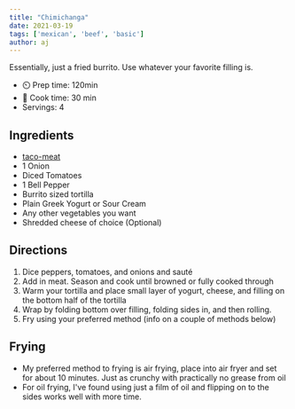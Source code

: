 ```yaml
---
title: "Chimichanga"
date: 2021-03-19
tags: ['mexican', 'beef', 'basic']
author: aj
---
```


Essentially, just a fried burrito. Use whatever your favorite filling is.

- ⏲️ Prep time: 120min
- 🍳 Cook time: 30 min
- Servings: 4

## Ingredients

- [taco-meat](/taco-meat)
- 1 Onion
- Diced Tomatoes
- 1 Bell Pepper
- Burrito sized tortilla
- Plain Greek Yogurt or Sour Cream
- Any other vegetables you want
- Shredded cheese of choice (Optional)

## Directions

1. Dice peppers, tomatoes, and onions and sauté
2. Add in meat. Season and cook until browned or fully cooked through
3. Warm your tortilla and place small layer of yogurt, cheese, and filling on the bottom half of the tortilla
4. Wrap by folding bottom over filling, folding sides in, and then rolling.
5. Fry using your preferred method (info on a couple of methods below)

## Frying

* My preferred method to frying is air frying, place into air fryer and set for about 10 minutes. Just as crunchy with
  practically no grease from oil
* For oil frying, I've found using just a film of oil and flipping on to the sides works well with more time.
